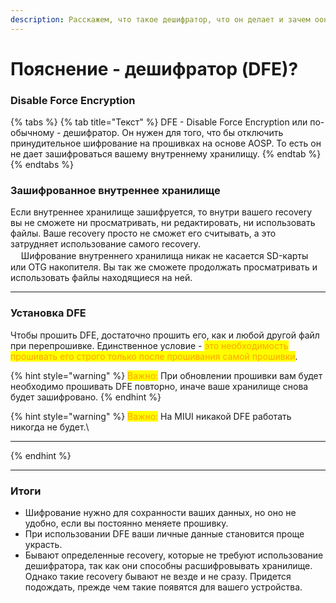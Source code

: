 ```yaml
---
description: Расскажем, что такое дешифратор, что он делает и зачем оон нужен.
---
```


# Пояснение - дешифратор (DFE)?

### **Disable Force Encryption**

{% tabs %}
{% tab title="Текст" %}
DFE - Disable Force Encryption или по-обычному - дешифратор. Он нужен для того, что бы отключить принудительное шифрование на прошивках на основе AOSP. То есть он не дает зашифроваться вашему внутреннему хранилищу.
{% endtab %}
{% endtabs %}



### **Зашифрованное внутреннее хранилище**

&#x20;   Если внутреннее хранилище зашифруется, то внутри вашего recovery вы не сможете ни просматривать, ни редактировать, ни использовать файлы. Ваше recovery просто не сможет его считывать, а это затрудняет использование самого recovery.\
ᅠ    Шифрование внутреннего хранилища никак не касается SD-карты или OTG накопителя. Вы так же сможете продолжать просматривать и использовать файлы находящиеся на ней.

****

### **Установка DFE**

&#x20;   Чтобы прошить DFE, достаточно прошить его, как и любой другой файл при перепрошивке. Единственное условие - <mark style="color:orange;">это необходимость прошивать его строго только после прошивания самой прошивки</mark>.&#x20;

{% hint style="warning" %}
<mark style="color:orange;">Важно:</mark> При обновлении прошивки вам будет необходимо прошивать DFE повторно, иначе ваше хранилище снова будет зашифровано.
{% endhint %}

{% hint style="warning" %}
<mark style="color:orange;">Важно:</mark> На MIUI никакой DFE работать никогда не будет.\
****
{% endhint %}

****

### **Итоги**

* Шифрование нужно для сохранности ваших данных, но оно не удобно, если вы постоянно меняете прошивку.
* При использовании DFE ваши личные данные становится проще украсть.
* Бывают определенные recovery, которые не требуют использование дешифратора, так как они способны расшифровывать хранилище. Однако такие recovery бывают не везде и не сразу. Придется подождать, прежде чем такие появятся для вашего устройства.
